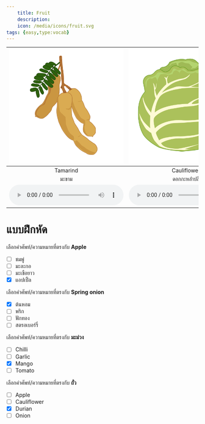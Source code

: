 ```yaml
---
    title: Fruit
    description: 
    icon: /media/icons/fruit.svg
tags: {easy,type:vocab}
---
```


<div class="carrousel">


|![](/media/img/fruit/tamarind.svg)|![](/media/img/fruit/cauliflower.svg)|![](/media/img/fruit/spring&#x20;onion.svg)|![](/media/img/fruit/lemon.svg)|![](/media/img/fruit/pomelo.svg)|![](/media/img/fruit/papaya.svg)|![](/media/img/fruit/pineapple.svg)|![](/media/img/fruit/mango.svg)|![](/media/img/fruit/onion.svg)|![](/media/img/fruit/apple.svg)|![](/media/img/fruit/orange.svg)|![](/media/img/fruit/eggplant.svg)|![](/media/img/fruit/garlic.svg)|![](/media/img/fruit/Strawberry.svg)|![](/media/img/fruit/rose&#x20;apple.svg)|![](/media/img/fruit/pumpkin.svg)|![](/media/img/fruit/cucumber.svg)|![](/media/img/fruit/durian.svg)|![](/media/img/fruit/bean.svg)|![](/media/img/fruit/banana.svg)|![](/media/img/fruit/grape.svg)|![](/media/img/fruit/longan.svg)|![](/media/img/fruit/chilli.svg)|![](/media/img/fruit/coco.svg)|![](/media/img/fruit/cherry.svg)|![](/media/img/fruit/mangosteen.svg)|![](/media/img/fruit/tomato.svg)|![](/media/img/fruit/avocado.svg)|
| :----: | :----: | :----: | :----: | :----: | :----: | :----: | :----: | :----: | :----: | :----: | :----: | :----: | :----: | :----: | :----: | :----: | :----: | :----: | :----: | :----: | :----: | :----: | :----: | :----: | :----: | :----: | :----: |
|Tamarind|Cauliflower|Spring&#x20;onion|Lemon|Pomelo|Papaya|Pineapple|Mango|Onion|Apple|Orange|Eggplant|Garlic|Strawberry|Rose&#x20;apple|Pumpkin|Cucumber|Durian|Bean|Banana|Grape|Longan|Chilli|Coco|Cherry|Mangosteen|Tomato|Avocado|
|มะขาม|ดอกกะหล่ําปลี|ต้นหอม|มะนาว|ส้มโอ|มะละกอ|สับปะรด|มะม่วง|หัวหอม|แอปเปิ้ล|สีส้ม|มะเขือยาว|กระเทียม|สตรอเบอร์รี่|ชมพู่|ฟักทอง|แตงกวา|ทุเรียน|ถั่ว|กล้วย|องุ่น|ลําไย|พริก|โกโก้|เชอร์รี|มังคุด|มะเขือเทศ|อะโวคาโด|
|![](/media/audio/tamarind.mp3)|![](/media/audio/cauliflower.mp3)|![](/media/audio/spring&#x20;onion.mp3)|![](/media/audio/lemon.mp3)|![](/media/audio/pomelo.mp3)|![](/media/audio/papaya.mp3)|![](/media/audio/pineapple.mp3)|![](/media/audio/mango.mp3)|![](/media/audio/onion.mp3)|![](/media/audio/apple.mp3)|![](/media/audio/orange.mp3)|![](/media/audio/eggplant.mp3)|![](/media/audio/garlic.mp3)|![](/media/audio/Strawberry.mp3)|![](/media/audio/rose&#x20;apple.mp3)|![](/media/audio/pumpkin.mp3)|![](/media/audio/cucumber.mp3)|![](/media/audio/durian.mp3)|![](/media/audio/bean.mp3)|![](/media/audio/banana.mp3)|![](/media/audio/grape.mp3)|![](/media/audio/longan.mp3)|![](/media/audio/chilli.mp3)|![](/media/audio/coco.mp3)|![](/media/audio/cherry.mp3)|![](/media/audio/mangosteen.mp3)|![](/media/audio/tomato.mp3)|![](/media/audio/avocado.mp3)|

</div>



# แบบฝึกหัด


 เลือกคำศัพท์/ความหมายที่ตรงกับ **Apple**
 - [ ] ชมพู่
 - [ ] มะละกอ
 - [ ] มะเขือยาว
 - [x] แอปเปิ้ล

 เลือกคำศัพท์/ความหมายที่ตรงกับ **Spring&#x20;onion**
 - [x] ต้นหอม
 - [ ] พริก
 - [ ] ฟักทอง
 - [ ] สตรอเบอร์รี่

 เลือกคำศัพท์/ความหมายที่ตรงกับ **มะม่วง**
 - [ ] Chilli
 - [ ] Garlic
 - [x] Mango
 - [ ] Tomato

 เลือกคำศัพท์/ความหมายที่ตรงกับ **ถั่ว**
 - [ ] Apple
 - [ ] Cauliflower
 - [x] Durian
 - [ ] Onion
